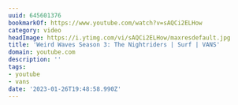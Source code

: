 ```yaml
---
uuid: 645601376
bookmarkOf: https://www.youtube.com/watch?v=sAQCi2ELHow
category: video
headImage: https://i.ytimg.com/vi/sAQCi2ELHow/maxresdefault.jpg
title: 'Weird Waves Season 3: The Nightriders | Surf | VANS'
domain: youtube.com
description: ''
tags:
- youtube
- vans
date: '2023-01-26T19:48:58.990Z'
---
```



